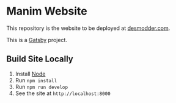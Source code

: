 # Manim Website

This repository is the website to be deployed at [desmodder.com](https://desmodder.com]/).

This is a [Gatsby](https://www.gatsbyjs.com/) project.

## Build Site Locally

1. Install [Node](https://nodejs.org/en/download/)
2. Run `npm install`
3. Run `npm run develop`
4. See the site at `http://localhost:8000`
